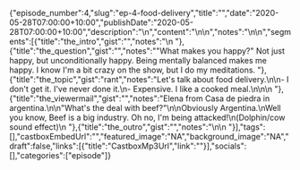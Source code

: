 {"episode_number":4,"slug":"ep-4-food-delivery","title":"","date":"2020-05-28T07:00:00+10:00","publishDate":"2020-05-28T07:00:00+10:00","description":"\n","content":"\n\n","notes":"\n\n","segments":[{"title":"the_intro","gist":"","notes":"\n      "},{"title":"the_question","gist":"","notes":"\"What makes you happy?\" Not just happy, but unconditionally happy. Being mentally balanced makes me happy. I know I'm a bit crazy on the show, but I do my meditations.       "},{"title":"the_topic","gist":"rant","notes":"Let's talk about food delivery.\n\n- I don't get it. I've never done it.\n- Expensive. I like a cooked meal.\n\n\n      "},{"title":"the_viewermail","gist":"","notes":"Elena from Casa de piedra in argentina.\n\n\"What's the deal with beef?\"\n\nObviously Argentina.\nWell you know, Beef is a big industry. Oh no, I'm being attacked!\n(Dolphin/cow sound effect)\n      "},{"title":"the_outro","gist":"","notes":"\n\n      "}],"tags":[],"castboxEmbedUrl":"","featured_image":"NA","background_image":"NA","draft":false,"links":[{"title":"CastboxMp3Url","link":""}],"socials":[],"categories":["episode"]}


